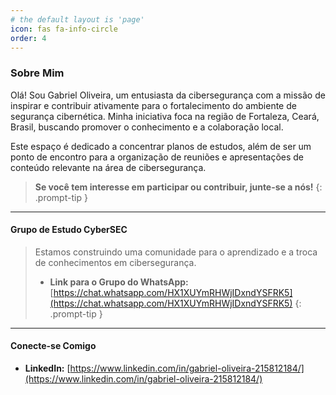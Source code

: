 ```yaml
---
# the default layout is 'page'
icon: fas fa-info-circle
order: 4
---
```


### Sobre Mim

Olá! Sou Gabriel Oliveira, um entusiasta da cibersegurança com a missão de inspirar e contribuir ativamente para o fortalecimento do ambiente de segurança cibernética. Minha iniciativa foca na região de Fortaleza, Ceará, Brasil, buscando promover o conhecimento e a colaboração local.

Este espaço é dedicado a concentrar planos de estudos, além de ser um ponto de encontro para a organização de reuniões e apresentações de conteúdo relevante na área de cibersegurança.

> **Se você tem interesse em participar ou contribuir, junte-se a nós!**
{: .prompt-tip }

---

#### Grupo de Estudo CyberSEC

> Estamos construindo uma comunidade para o aprendizado e a troca de conhecimentos em cibersegurança.
> * **Link para o Grupo do WhatsApp:** [https://chat.whatsapp.com/HX1XUYmRHWjIDxndYSFRK5](https://chat.whatsapp.com/HX1XUYmRHWjIDxndYSFRK5)
{: .prompt-tip }

---

#### Conecte-se Comigo

* **LinkedIn:** [https://www.linkedin.com/in/gabriel-oliveira-215812184/](https://www.linkedin.com/in/gabriel-oliveira-215812184/)
